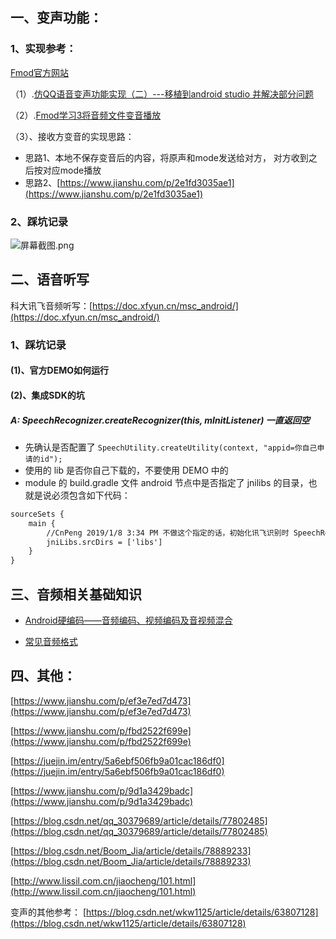 

## 一、变声功能：

### 1、实现参考：

[Fmod官方网站](https://www.fmod.com/download)

（1）.[仿QQ语音变声功能实现（二）---移植到android studio 并解决部分问题](https://blog.csdn.net/QingTianGG/article/details/76622473)


（2）.[Fmod学习3将音频文件变音播放](https://blog.csdn.net/qfanmingyiq/article/details/71213827)

（3）、接收方变音的实现思路：

* 思路1、本地不保存变音后的内容，将原声和mode发送给对方， 对方收到之后按对应mode播放
* 思路2、[https://www.jianshu.com/p/2e1fd3035ae1](https://www.jianshu.com/p/2e1fd3035ae1)

### 2、踩坑记录

![](https://images.gitee.com/uploads/images/2019/0108/112144_872987e6_930142.png "屏幕截图.png")




## 二、语音听写
科大讯飞音频听写：[https://doc.xfyun.cn/msc_android/](https://doc.xfyun.cn/msc_android/)

### 1、踩坑记录
#### (1)、官方DEMO如何运行


#### (2)、集成SDK的坑
##### A: SpeechRecognizer.createRecognizer(this, mInitListener) 一直返回空
* 先确认是否配置了 `SpeechUtility.createUtility(context, "appid=你自己申请的id");`
* 使用的 lib 是否你自己下载的，不要使用 DEMO 中的
* module 的 build.gradle 文件 android 节点中是否指定了 jnilibs 的目录，也就是说必须包含如下代码：

```xml
sourceSets {
    main {
        //CnPeng 2019/1/8 3:34 PM 不做这个指定的话，初始化讯飞识别时 SpeechRecognizer.createRecognizer(this, mInitListener) 会报空
        jniLibs.srcDirs = ['libs']
    }
}
```




## 三、音频相关基础知识
* [Android硬编码——音频编码、视频编码及音视频混合](https://blog.csdn.net/junzia/article/details/54018671)

* [常见音频格式](https://www.bilibili.com/read/cv675686/)


## 四、其他：

[https://www.jianshu.com/p/ef3e7ed7d473](https://www.jianshu.com/p/ef3e7ed7d473)

[https://www.jianshu.com/p/fbd2522f699e](https://www.jianshu.com/p/fbd2522f699e)

[https://juejin.im/entry/5a6ebf506fb9a01cac186df0](https://juejin.im/entry/5a6ebf506fb9a01cac186df0)

[https://www.jianshu.com/p/9d1a3429badc](https://www.jianshu.com/p/9d1a3429badc)

[https://blog.csdn.net/qq_30379689/article/details/77802485](https://blog.csdn.net/qq_30379689/article/details/77802485)

[https://blog.csdn.net/Boom_Jia/article/details/78889233](https://blog.csdn.net/Boom_Jia/article/details/78889233)

[http://www.lissil.com.cn/jiaocheng/101.html](http://www.lissil.com.cn/jiaocheng/101.html)

变声的其他参考：
[https://blog.csdn.net/wkw1125/article/details/63807128](https://blog.csdn.net/wkw1125/article/details/63807128)